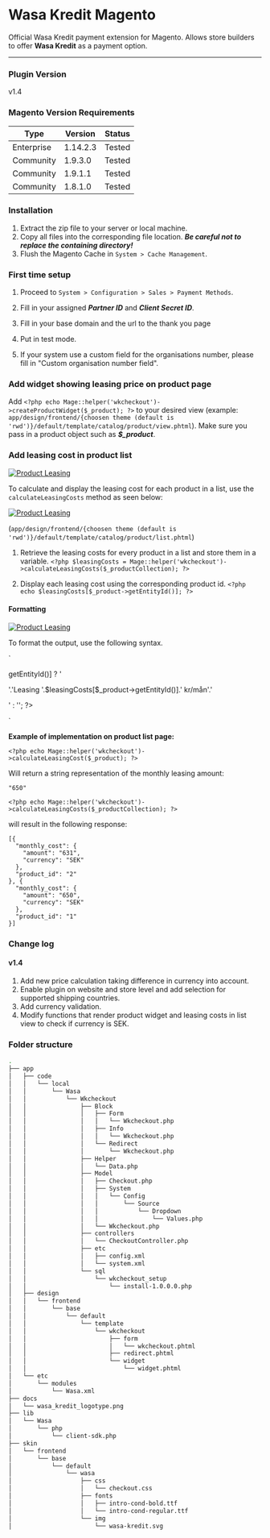 # Wasa Kredit Magento
Official Wasa Kredit payment extension for Magento. Allows store builders to offer **Wasa Kredit** as a payment option.

---

### Plugin Version

v1.4

### Magento Version Requirements

Type       | Version            | Status              |
---------- | ------------------ |  ------------------ |
Enterprise | 1.14.2.3           | Tested              |
Community  | 1.9.3.0            | Tested              |
Community  | 1.9.1.1            | Tested              |
Community  | 1.8.1.0            | Tested              |


### Installation

1. Extract the zip file to your server or local machine. 
2. Copy all files into the corresponding file location. ***Be careful not to replace the containing directory!***
3. Flush the Magento Cache in `System > Cache Management`.

### First time setup

1. Proceed to `System > Configuration > Sales > Payment Methods`.

2. Fill in your assigned ***Partner ID*** and ***Client Secret ID***.

3. Fill in your base domain and the url to the thank you page

4. Put in test mode.

5. If your system use a custom field for the organisations number, please fill in "Custom organisation number field".



### Add widget showing leasing price on product page

Add `<?php echo Mage::helper('wkcheckout')->createProductWidget($_product); ?>` to your desired view (example: `app/design/frontend/{choosen theme (default is 'rwd')}/default/template/catalog/product/view.phtml`). Make sure you pass in a product object such as ***$_product***.


### Add leasing cost in product list
[![Product Leasing](./product-list-leasing.png)]()

To calculate and display the leasing cost for each product in a list, use the `calculateLeasingCosts` method as seen below:

[![Product Leasing](./product-list-example.png)]()

(`app/design/frontend/{choosen theme (default is 'rwd')}/default/template/catalog/product/list.phtml`)

1. Retrieve the leasing costs for every product in a list and store them in a variable.
`<?php $leasingCosts = Mage::helper('wkcheckout')->calculateLeasingCosts($_productCollection); ?>`

2. Display each leasing cost using the corresponding product id.
`<?php echo $leasingCosts[$_product->getEntityId()]; ?>`


#### Formatting

[![Product Leasing](./leasing-list-formatting.png)]()

To format the output, use the following syntax.

`
<?php echo Mage::getStoreConfig('payment/wkcheckout/active') && $leasingCosts[$_product->getEntityId()] ? '<p>'.'Leasing '.$leasingCosts[$_product->getEntityId()].' kr/m&aring;n'.'</p>' : ''; ?>
`


**Example of implementation on product list page:**

```
<?php echo Mage::helper('wkcheckout')->calculateLeasingCost($_product); ?>
```
Will return a string representation of the monthly leasing amount:
```
"650"
```
```
<?php echo Mage::helper('wkcheckout')->calculateLeasingCosts($_productCollection); ?>
```
will result in the following response:
```
[{
  "monthly_cost": {
    "amount": "631",
    "currency": "SEK"
  },
  "product_id": "2"
}, {
  "monthly_cost": {
    "amount": "650",
    "currency": "SEK"
  },
  "product_id": "1"
}]
```

### Change log

#### v1.4         
1. Add new price calculation taking difference in currency into account.
2. Enable plugin on website and store level and add selection for supported shipping countries.
3. Add currency validation. 
4. Modify functions that render product widget and leasing costs in list view to check if currency is SEK.


### Folder structure

```sh
.
├── app
│   ├── code
│   │   └── local
│   │       └── Wasa
│   │           └── Wkcheckout
│   │               ├── Block
│   │               │   ├── Form
│   │               │   │   └── Wkcheckout.php
│   │               │   ├── Info
│   │               │   │   └── Wkcheckout.php
│   │               │   └── Redirect
│   │               │       └── Wkcheckout.php
│   │               ├── Helper
│   │               │   └── Data.php
│   │               ├── Model
│   │               │   ├── Checkout.php
│   │               │   ├── System
│   │               │   │   └── Config
│   │               │   │       └── Source
│   │               │   │           └── Dropdown
│   │               │   │               └── Values.php
│   │               │   └── Wkcheckout.php
│   │               ├── controllers
│   │               │   └── CheckoutController.php
│   │               ├── etc
│   │               │   ├── config.xml
│   │               │   └── system.xml
│   │               └── sql
│   │                   └── wkcheckout_setup
│   │                       └── install-1.0.0.0.php
│   ├── design
│   │   └── frontend
│   │       └── base
│   │           └── default
│   │               └── template
│   │                   └── wkcheckout
│   │                       ├── form
│   │                       │   └── wkcheckout.phtml
│   │                       ├── redirect.phtml
│   │                       └── widget
│   │                           └── widget.phtml
│   └── etc
│       └── modules
│           └── Wasa.xml
├── docs
│   └── wasa_kredit_logotype.png
├── lib
│   └── Wasa
│       └── php
│           └── client-sdk.php
├── skin
│   └── frontend
│       └── base
│           └── default
│               └── wasa
│                   ├── css
│                   │   └── checkout.css
│                   ├── fonts
│                   │   ├── intro-cond-bold.ttf
│                   │   └── intro-cond-regular.ttf
│                   └── img
│                       └── wasa-kredit.svg
```



